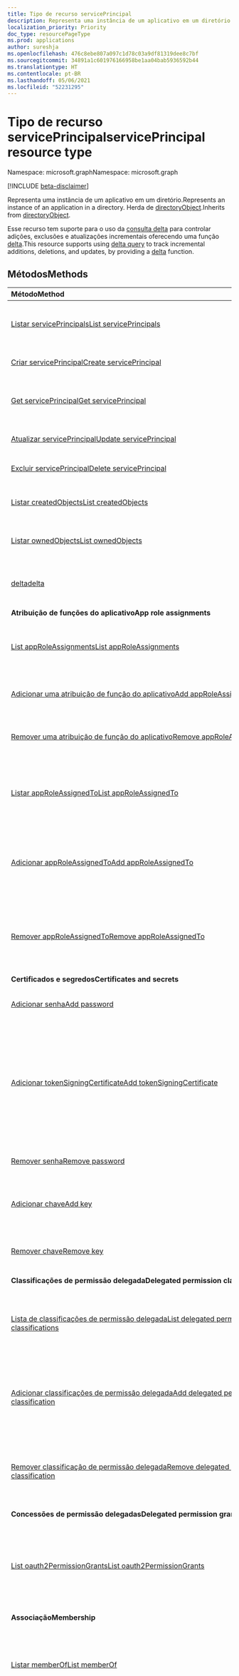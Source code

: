 ```yaml
---
title: Tipo de recurso servicePrincipal
description: Representa uma instância de um aplicativo em um diretório. Herda do directoryObject.
localization_priority: Priority
doc_type: resourcePageType
ms.prod: applications
author: sureshja
ms.openlocfilehash: 476c8ebe807a097c1d78c03a9df81319dee8c7bf
ms.sourcegitcommit: 34891a1c601976166958be1aa04bab5936592b44
ms.translationtype: HT
ms.contentlocale: pt-BR
ms.lasthandoff: 05/06/2021
ms.locfileid: "52231295"
---
```

# <a name="serviceprincipal-resource-type"></a><span data-ttu-id="9459f-104">Tipo de recurso servicePrincipal</span><span class="sxs-lookup"><span data-stu-id="9459f-104">servicePrincipal resource type</span></span>

<span data-ttu-id="9459f-105">Namespace: microsoft.graph</span><span class="sxs-lookup"><span data-stu-id="9459f-105">Namespace: microsoft.graph</span></span>

[!INCLUDE [beta-disclaimer](../../includes/beta-disclaimer.md)]

<span data-ttu-id="9459f-106">Representa uma instância de um aplicativo em um diretório.</span><span class="sxs-lookup"><span data-stu-id="9459f-106">Represents an instance of an application in a directory.</span></span> <span data-ttu-id="9459f-107">Herda de [directoryObject](directoryobject.md).</span><span class="sxs-lookup"><span data-stu-id="9459f-107">Inherits from [directoryObject](directoryobject.md).</span></span>

<span data-ttu-id="9459f-108">Esse recurso tem suporte para o uso da [consulta delta](/graph/delta-query-overview) para controlar adições, exclusões e atualizações incrementais oferecendo uma função [delta](../api/serviceprincipal-delta.md).</span><span class="sxs-lookup"><span data-stu-id="9459f-108">This resource supports using [delta query](/graph/delta-query-overview) to track incremental additions, deletions, and updates, by providing a [delta](../api/serviceprincipal-delta.md) function.</span></span>

## <a name="methods"></a><span data-ttu-id="9459f-109">Métodos</span><span class="sxs-lookup"><span data-stu-id="9459f-109">Methods</span></span>

| <span data-ttu-id="9459f-110">Método</span><span class="sxs-lookup"><span data-stu-id="9459f-110">Method</span></span> | <span data-ttu-id="9459f-111">Tipo de retorno</span><span class="sxs-lookup"><span data-stu-id="9459f-111">Return Type</span></span> | <span data-ttu-id="9459f-112">Descrição</span><span class="sxs-lookup"><span data-stu-id="9459f-112">Description</span></span> |
|:---------------|:--------|:----------|
|[<span data-ttu-id="9459f-113">Listar servicePrincipals</span><span class="sxs-lookup"><span data-stu-id="9459f-113">List servicePrincipals</span></span>](../api/serviceprincipal-list.md) | <span data-ttu-id="9459f-114">[servicePrincipal](serviceprincipal.md) collection</span><span class="sxs-lookup"><span data-stu-id="9459f-114">[servicePrincipal](serviceprincipal.md) collection</span></span> | <span data-ttu-id="9459f-115">Recupere uma lista de objetos servicePrincipal.</span><span class="sxs-lookup"><span data-stu-id="9459f-115">Retrieve a list of servicePrincipal objects.</span></span> |
|[<span data-ttu-id="9459f-116">Criar servicePrincipal</span><span class="sxs-lookup"><span data-stu-id="9459f-116">Create servicePrincipal</span></span>](../api/serviceprincipal-post-serviceprincipals.md)| [<span data-ttu-id="9459f-117">servicePrincipal</span><span class="sxs-lookup"><span data-stu-id="9459f-117">servicePrincipal</span></span>](serviceprincipal.md) | <span data-ttu-id="9459f-118">Cria um novo objeto servicePrincipal.</span><span class="sxs-lookup"><span data-stu-id="9459f-118">Creates a new servicePrincipal object.</span></span> |
|[<span data-ttu-id="9459f-119">Get servicePrincipal</span><span class="sxs-lookup"><span data-stu-id="9459f-119">Get servicePrincipal</span></span>](../api/serviceprincipal-get.md) | [<span data-ttu-id="9459f-120">servicePrincipal</span><span class="sxs-lookup"><span data-stu-id="9459f-120">servicePrincipal</span></span>](serviceprincipal.md) |<span data-ttu-id="9459f-121">Leia as propriedades e as relações do objeto servicePrincipal.</span><span class="sxs-lookup"><span data-stu-id="9459f-121">Read properties and relationships of servicePrincipal object.</span></span>|
|[<span data-ttu-id="9459f-122">Atualizar servicePrincipal</span><span class="sxs-lookup"><span data-stu-id="9459f-122">Update servicePrincipal</span></span>](../api/serviceprincipal-update.md) | [<span data-ttu-id="9459f-123">servicePrincipal</span><span class="sxs-lookup"><span data-stu-id="9459f-123">servicePrincipal</span></span>](serviceprincipal.md)  |<span data-ttu-id="9459f-124">Atualize o objeto servicePrincipal.</span><span class="sxs-lookup"><span data-stu-id="9459f-124">Update servicePrincipal object.</span></span> |
|[<span data-ttu-id="9459f-125">Excluir servicePrincipal</span><span class="sxs-lookup"><span data-stu-id="9459f-125">Delete servicePrincipal</span></span>](../api/serviceprincipal-delete.md) | <span data-ttu-id="9459f-126">Nenhum(a)</span><span class="sxs-lookup"><span data-stu-id="9459f-126">None</span></span> |<span data-ttu-id="9459f-127">Exclua o objeto servicePrincipal.</span><span class="sxs-lookup"><span data-stu-id="9459f-127">Delete servicePrincipal object.</span></span>|
|[<span data-ttu-id="9459f-128">Listar createdObjects</span><span class="sxs-lookup"><span data-stu-id="9459f-128">List createdObjects</span></span>](../api/serviceprincipal-list-createdobjects.md) |<span data-ttu-id="9459f-129">[directoryObject](directoryobject.md) collection</span><span class="sxs-lookup"><span data-stu-id="9459f-129">[directoryObject](directoryobject.md) collection</span></span>| <span data-ttu-id="9459f-130">Obtenha uma coleção de objeto createdObject.</span><span class="sxs-lookup"><span data-stu-id="9459f-130">Get a createdObject object collection.</span></span>|
|[<span data-ttu-id="9459f-131">Listar ownedObjects</span><span class="sxs-lookup"><span data-stu-id="9459f-131">List ownedObjects</span></span>](../api/serviceprincipal-list-ownedobjects.md) |<span data-ttu-id="9459f-132">Coleção [directoryObject](directoryobject.md)</span><span class="sxs-lookup"><span data-stu-id="9459f-132">[directoryObject](directoryobject.md) collection</span></span>| <span data-ttu-id="9459f-133">Obtenha uma coleção de objeto ownedObject.</span><span class="sxs-lookup"><span data-stu-id="9459f-133">Get an ownedObject object collection.</span></span>|
|[<span data-ttu-id="9459f-134">delta</span><span class="sxs-lookup"><span data-stu-id="9459f-134">delta</span></span>](../api/serviceprincipal-delta.md)|<span data-ttu-id="9459f-135">servicePrincipal collection</span><span class="sxs-lookup"><span data-stu-id="9459f-135">servicePrincipal collection</span></span>| <span data-ttu-id="9459f-136">Obtenha alterações incrementais para entidades de serviço.</span><span class="sxs-lookup"><span data-stu-id="9459f-136">Get incremental changes for service principals.</span></span> |
|<span data-ttu-id="9459f-137">**Atribuição de funções do aplicativo**</span><span class="sxs-lookup"><span data-stu-id="9459f-137">**App role assignments**</span></span>| | |
|[<span data-ttu-id="9459f-138">List appRoleAssignments</span><span class="sxs-lookup"><span data-stu-id="9459f-138">List appRoleAssignments</span></span>](../api/serviceprincipal-list-approleassignments.md) |<span data-ttu-id="9459f-139">[appRoleAssignment](approleassignment.md) collection</span><span class="sxs-lookup"><span data-stu-id="9459f-139">[appRoleAssignment](approleassignment.md) collection</span></span>| <span data-ttu-id="9459f-140">Obtenha as funções de aplicativo às quais esta entidade de serviço foi atribuída.</span><span class="sxs-lookup"><span data-stu-id="9459f-140">Get the app roles which this service principal has been assigned.</span></span>|
|[<span data-ttu-id="9459f-141">Adicionar uma atribuição de função do aplicativo</span><span class="sxs-lookup"><span data-stu-id="9459f-141">Add appRoleAssignment</span></span>](../api/serviceprincipal-post-approleassignments.md) |[<span data-ttu-id="9459f-142">appRoleAssignment</span><span class="sxs-lookup"><span data-stu-id="9459f-142">appRoleAssignment</span></span>](approleassignment.md)| <span data-ttu-id="9459f-143">Atribuir uma função de aplicativo a essa entidade de serviço.</span><span class="sxs-lookup"><span data-stu-id="9459f-143">Assign an app role to this service principal.</span></span>|
|[<span data-ttu-id="9459f-144">Remover uma atribuição de função do aplicativo</span><span class="sxs-lookup"><span data-stu-id="9459f-144">Remove appRoleAssignment</span></span>](../api/serviceprincipal-delete-approleassignments.md) | <span data-ttu-id="9459f-145">Nenhum(a)</span><span class="sxs-lookup"><span data-stu-id="9459f-145">None</span></span> | <span data-ttu-id="9459f-146">Remover uma atribuição de função de aplicativo dessa entidade de serviço.</span><span class="sxs-lookup"><span data-stu-id="9459f-146">Remove an app role assignment from this service principal.</span></span>|
|[<span data-ttu-id="9459f-147">Listar appRoleAssignedTo</span><span class="sxs-lookup"><span data-stu-id="9459f-147">List appRoleAssignedTo</span></span>](../api/serviceprincipal-list-approleassignedto.md) |<span data-ttu-id="9459f-148">coleção [appRoleAssignment](approleassignment.md)</span><span class="sxs-lookup"><span data-stu-id="9459f-148">[appRoleAssignment](approleassignment.md) collection</span></span>| <span data-ttu-id="9459f-149">Obtenha os usuários, grupos e funções de aplicativo atribuídos a essa entidade de serviço.</span><span class="sxs-lookup"><span data-stu-id="9459f-149">Get the users, groups, and service principals assigned app roles for this service principal.</span></span>|
|[<span data-ttu-id="9459f-150">Adicionar appRoleAssignedTo</span><span class="sxs-lookup"><span data-stu-id="9459f-150">Add appRoleAssignedTo</span></span>](../api/serviceprincipal-post-approleassignedto.md) |[<span data-ttu-id="9459f-151">appRoleAssignment</span><span class="sxs-lookup"><span data-stu-id="9459f-151">appRoleAssignment</span></span>](approleassignment.md)| <span data-ttu-id="9459f-152">Atribuir uma função de aplicativo dessa entidade de serviço a um usuário, grupo ou entidade de serviço.</span><span class="sxs-lookup"><span data-stu-id="9459f-152">Assign an app role for this service principal to a user, group, or service principal.</span></span>|
|[<span data-ttu-id="9459f-153">Remover appRoleAssignedTo</span><span class="sxs-lookup"><span data-stu-id="9459f-153">Remove appRoleAssignedTo</span></span>](../api/serviceprincipal-delete-approleassignedto.md) | <span data-ttu-id="9459f-154">Nenhum(a)</span><span class="sxs-lookup"><span data-stu-id="9459f-154">None</span></span> | <span data-ttu-id="9459f-155">Remova uma atribuição de função de aplicativo dessa entidade de serviço de um usuário, grupo ou entidade de serviço.</span><span class="sxs-lookup"><span data-stu-id="9459f-155">Remove an app role assignment for this service principal from a user, group, or service principal.</span></span>|
|<span data-ttu-id="9459f-156">**Certificados e segredos**</span><span class="sxs-lookup"><span data-stu-id="9459f-156">**Certificates and secrets**</span></span>| | |
|[<span data-ttu-id="9459f-157">Adicionar senha</span><span class="sxs-lookup"><span data-stu-id="9459f-157">Add password</span></span>](../api/serviceprincipal-addpassword.md)|[<span data-ttu-id="9459f-158">passwordCredential</span><span class="sxs-lookup"><span data-stu-id="9459f-158">passwordCredential</span></span>](passwordcredential.md)|<span data-ttu-id="9459f-159">Adicione uma senha forte a uma servicePrincipal.</span><span class="sxs-lookup"><span data-stu-id="9459f-159">Add a strong password to a servicePrincipal.</span></span>|
|[<span data-ttu-id="9459f-160">Adicionar tokenSigningCertificate</span><span class="sxs-lookup"><span data-stu-id="9459f-160">Add tokenSigningCertificate</span></span>](../api/serviceprincipal-addtokensigningcertificate.md)|[<span data-ttu-id="9459f-161">selfSignedCertificate</span><span class="sxs-lookup"><span data-stu-id="9459f-161">selfSignedCertificate</span></span>](../resources/selfsignedcertificate.md)| <span data-ttu-id="9459f-162">Adicione um certificado autoassinado ao principal de serviço.</span><span class="sxs-lookup"><span data-stu-id="9459f-162">Add a self signed certificate to the service principal.</span></span> <span data-ttu-id="9459f-163">Usado principalmente para configurar aplicativos SSO baseados em SAML na [galeria do Azure Active Directory](https://docs.microsoft.com/azure/active-directory/saas-apps/tutorial-list).</span><span class="sxs-lookup"><span data-stu-id="9459f-163">Mostly use for configuring SAML based SSO applications from the [Azure AD gallery](https://docs.microsoft.com/azure/active-directory/saas-apps/tutorial-list).</span></span>
|[<span data-ttu-id="9459f-164">Remover senha</span><span class="sxs-lookup"><span data-stu-id="9459f-164">Remove password</span></span>](../api/serviceprincipal-removepassword.md)|[<span data-ttu-id="9459f-165">passwordCredential</span><span class="sxs-lookup"><span data-stu-id="9459f-165">passwordCredential</span></span>](passwordcredential.md)|<span data-ttu-id="9459f-166">Remova uma senha de uma servicePrincipal.</span><span class="sxs-lookup"><span data-stu-id="9459f-166">Remove a password from a servicePrincipal.</span></span>|
|[<span data-ttu-id="9459f-167">Adicionar chave</span><span class="sxs-lookup"><span data-stu-id="9459f-167">Add key</span></span>](../api/serviceprincipal-addkey.md)|[<span data-ttu-id="9459f-168">keyCredential</span><span class="sxs-lookup"><span data-stu-id="9459f-168">keyCredential</span></span>](keycredential.md)|<span data-ttu-id="9459f-169">Adicione uma credencial de chave a uma servicePrincipal.</span><span class="sxs-lookup"><span data-stu-id="9459f-169">Add a key credential to a servicePrincipal.</span></span>|
|[<span data-ttu-id="9459f-170">Remover chave</span><span class="sxs-lookup"><span data-stu-id="9459f-170">Remove key</span></span>](../api/serviceprincipal-removekey.md)|<span data-ttu-id="9459f-171">Nenhum(a)</span><span class="sxs-lookup"><span data-stu-id="9459f-171">None</span></span>|<span data-ttu-id="9459f-172">Remova uma credencial de chave de uma servicePrincipal.</span><span class="sxs-lookup"><span data-stu-id="9459f-172">Remove a key credential from a servicePrincipal.</span></span>|
|<span data-ttu-id="9459f-173">**Classificações de permissão delegada**</span><span class="sxs-lookup"><span data-stu-id="9459f-173">**Delegated permission classifications**</span></span>| | |
|[<span data-ttu-id="9459f-174">Lista de classificações de permissão delegada</span><span class="sxs-lookup"><span data-stu-id="9459f-174">List delegated permission classifications</span></span>](../api/serviceprincipal-list-delegatedpermissionclassifications.md) |<span data-ttu-id="9459f-175">Coleção [delegatedPermissionClassification](delegatedpermissionclassification.md)</span><span class="sxs-lookup"><span data-stu-id="9459f-175">[delegatedPermissionClassification](delegatedpermissionclassification.md) collection</span></span>| <span data-ttu-id="9459f-176">Obtenha as classificações de permissão para permissões delegadas expostas por essa entidade de serviço.</span><span class="sxs-lookup"><span data-stu-id="9459f-176">Get the permission classifications for delegated permissions exposed by this service principal.</span></span>|
|[<span data-ttu-id="9459f-177">Adicionar classificações de permissão delegada</span><span class="sxs-lookup"><span data-stu-id="9459f-177">Add delegated permission classification</span></span>](../api/serviceprincipal-post-delegatedpermissionclassifications.md) |[<span data-ttu-id="9459f-178">delegatedPermissionClassification</span><span class="sxs-lookup"><span data-stu-id="9459f-178">delegatedPermissionClassification</span></span>](delegatedpermissionclassification.md) | <span data-ttu-id="9459f-179">Adicione uma classificação de permissão para uma permissão delegada exposta por essa entidade de serviço.</span><span class="sxs-lookup"><span data-stu-id="9459f-179">Add a permission classification for a delegated permission exposed by this service principal.</span></span> |
|[<span data-ttu-id="9459f-180">Remover classificação de permissão delegada</span><span class="sxs-lookup"><span data-stu-id="9459f-180">Remove delegated permission classification</span></span>](../api/serviceprincipal-delete-delegatedpermissionclassifications.md) | <span data-ttu-id="9459f-181">Nenhum</span><span class="sxs-lookup"><span data-stu-id="9459f-181">None</span></span> | <span data-ttu-id="9459f-182">Remova uma classificação de permissão para uma permissão delegada exposta por essa entidade de serviço.</span><span class="sxs-lookup"><span data-stu-id="9459f-182">Remove a permission classification for a delegated permission exposed by this service principal.</span></span>|
|<span data-ttu-id="9459f-183">**Concessões de permissão delegadas**</span><span class="sxs-lookup"><span data-stu-id="9459f-183">**Delegated permission grants**</span></span>| | |
|[<span data-ttu-id="9459f-184">List oauth2PermissionGrants</span><span class="sxs-lookup"><span data-stu-id="9459f-184">List oauth2PermissionGrants</span></span>](../api/serviceprincipal-list-oauth2permissiongrants.md) |<span data-ttu-id="9459f-185">[oAuth2PermissionGrant](oauth2permissiongrant.md) collection</span><span class="sxs-lookup"><span data-stu-id="9459f-185">[oAuth2PermissionGrant](oauth2permissiongrant.md) collection</span></span>| <span data-ttu-id="9459f-186">Obtenha as concessões de permissão delegadas que autorizam essa entidade de serviço a acessar uma API em nome de um usuário conectado.</span><span class="sxs-lookup"><span data-stu-id="9459f-186">Get the delegated permission grants authorizing this service principal to access an API on behalf of a signed-in user.</span></span>|
|<span data-ttu-id="9459f-187">**Associação**</span><span class="sxs-lookup"><span data-stu-id="9459f-187">**Membership**</span></span>| | |
|[<span data-ttu-id="9459f-188">Listar memberOf</span><span class="sxs-lookup"><span data-stu-id="9459f-188">List memberOf</span></span>](../api/serviceprincipal-list-memberof.md) |<span data-ttu-id="9459f-189">[directoryObject](directoryobject.md) collection</span><span class="sxs-lookup"><span data-stu-id="9459f-189">[directoryObject](directoryobject.md) collection</span></span>| <span data-ttu-id="9459f-190">Obtenha grupos dos quais essa entidade de serviço é membro direto da propriedade de navegação memberOf.</span><span class="sxs-lookup"><span data-stu-id="9459f-190">Get the groups that this service principal is a direct member of from the memberOf navigation property.</span></span>|
|[<span data-ttu-id="9459f-191">List transitive memberOf</span><span class="sxs-lookup"><span data-stu-id="9459f-191">List transitive memberOf</span></span>](../api/serviceprincipal-list-transitivememberof.md) |<span data-ttu-id="9459f-192">[directoryObject](directoryobject.md) collection</span><span class="sxs-lookup"><span data-stu-id="9459f-192">[directoryObject](directoryobject.md) collection</span></span>| <span data-ttu-id="9459f-193">Liste os grupos dos quais essa entidade de serviço é membro.</span><span class="sxs-lookup"><span data-stu-id="9459f-193">List the groups that this service principal is a member of.</span></span> <span data-ttu-id="9459f-194">Essa operação é transitiva e inclui os grupos dos quais essa entidade de serviço é um membro aninhado.</span><span class="sxs-lookup"><span data-stu-id="9459f-194">This operation is transitive and includes the groups that this service principal is a nested member of.</span></span> |
|[<span data-ttu-id="9459f-195">checkMemberGroups</span><span class="sxs-lookup"><span data-stu-id="9459f-195">checkMemberGroups</span></span>](../api/serviceprincipal-checkmembergroups.md)|<span data-ttu-id="9459f-196">Coleção de cadeias de caracteres</span><span class="sxs-lookup"><span data-stu-id="9459f-196">String collection</span></span>|<span data-ttu-id="9459f-197">Verifique se há associação em uma lista de grupos específica.</span><span class="sxs-lookup"><span data-stu-id="9459f-197">Check for membership in a specified list of groups.</span></span>|
|[<span data-ttu-id="9459f-198">checkMemberObjects</span><span class="sxs-lookup"><span data-stu-id="9459f-198">checkMemberObjects</span></span>](../api/serviceprincipal-checkmemberobjects.md)|<span data-ttu-id="9459f-199">Coleção de cadeias de caracteres</span><span class="sxs-lookup"><span data-stu-id="9459f-199">String collection</span></span>|<span data-ttu-id="9459f-200">Verificar se há afiliação em uma lista de grupo específica, funções de diretório ou objetos de unidade administrativa.</span><span class="sxs-lookup"><span data-stu-id="9459f-200">Check for membership in a specified list of groups, directory roles, or administrative unit objects.</span></span>|
|[<span data-ttu-id="9459f-201">getMemberGroups</span><span class="sxs-lookup"><span data-stu-id="9459f-201">getMemberGroups</span></span>](../api/serviceprincipal-getmembergroups.md)|<span data-ttu-id="9459f-202">Coleção de cadeias de caracteres</span><span class="sxs-lookup"><span data-stu-id="9459f-202">String collection</span></span>|<span data-ttu-id="9459f-203">Obtenha a lista de grupos dos quais essa entidade de serviço é membro.</span><span class="sxs-lookup"><span data-stu-id="9459f-203">Get the list of groups that this service principal is a member of.</span></span>|
|[<span data-ttu-id="9459f-204">getMemberObjects</span><span class="sxs-lookup"><span data-stu-id="9459f-204">getMemberObjects</span></span>](../api/serviceprincipal-getmemberobjects.md)|<span data-ttu-id="9459f-205">Coleção de cadeias de caracteres</span><span class="sxs-lookup"><span data-stu-id="9459f-205">String collection</span></span>|<span data-ttu-id="9459f-206">Obtenha a lista de grupos e funções de diretório dos quais essa entidade de serviço é membro.</span><span class="sxs-lookup"><span data-stu-id="9459f-206">Get the list of groups and directory roles that this service principal is a member of.</span></span>|
|<span data-ttu-id="9459f-207">**Owners**</span><span class="sxs-lookup"><span data-stu-id="9459f-207">**Owners**</span></span>| | |
|[<span data-ttu-id="9459f-208">Listar proprietários</span><span class="sxs-lookup"><span data-stu-id="9459f-208">List owners</span></span>](../api/serviceprincipal-list-owners.md) |<span data-ttu-id="9459f-209">Coleção [directoryObject](directoryobject.md)</span><span class="sxs-lookup"><span data-stu-id="9459f-209">[directoryObject](directoryobject.md) collection</span></span>| <span data-ttu-id="9459f-210">Obtenha uma coleção de objetos owner.</span><span class="sxs-lookup"><span data-stu-id="9459f-210">Get an owner object collection.</span></span>|
|[<span data-ttu-id="9459f-211">Adicionar proprietário</span><span class="sxs-lookup"><span data-stu-id="9459f-211">Add owner</span></span>](../api/serviceprincipal-post-owners.md) |[<span data-ttu-id="9459f-212">directoryObject</span><span class="sxs-lookup"><span data-stu-id="9459f-212">directoryObject</span></span>](directoryobject.md)| <span data-ttu-id="9459f-213">Crie um novo proprietário postando na coleção owners.</span><span class="sxs-lookup"><span data-stu-id="9459f-213">Create a new owner by posting to the owners collection.</span></span>|
|[<span data-ttu-id="9459f-214">Remover proprietário</span><span class="sxs-lookup"><span data-stu-id="9459f-214">Remove owner</span></span>](../api/serviceprincipal-delete-owners.md) |<span data-ttu-id="9459f-215">Nenhum(a)</span><span class="sxs-lookup"><span data-stu-id="9459f-215">None</span></span>| <span data-ttu-id="9459f-216">Remova um proprietário de uma servicePrincipal.</span><span class="sxs-lookup"><span data-stu-id="9459f-216">Remove an owner from a serviceprincipal.</span></span>|
|<span data-ttu-id="9459f-217">**Políticas**</span><span class="sxs-lookup"><span data-stu-id="9459f-217">**Policies**</span></span>| | |
|[<span data-ttu-id="9459f-218">Atribuir claimsMappingPolicy</span><span class="sxs-lookup"><span data-stu-id="9459f-218">Assign claimsMappingPolicy</span></span>](../api/serviceprincipal-post-claimsmappingpolicies.md)| <span data-ttu-id="9459f-219">Conjunto [claimsMappingPolicy](claimsmappingpolicy.md)</span><span class="sxs-lookup"><span data-stu-id="9459f-219">[claimsMappingPolicy](claimsmappingpolicy.md) collection</span></span>| <span data-ttu-id="9459f-220">Atribua um claimsMappingPolicy a este objeto.</span><span class="sxs-lookup"><span data-stu-id="9459f-220">Assign a claimsMappingPolicy to this object.</span></span>|
|[<span data-ttu-id="9459f-221">Listar claimsMappingPolicies</span><span class="sxs-lookup"><span data-stu-id="9459f-221">List claimsMappingPolicies</span></span>](../api/serviceprincipal-list-claimsmappingpolicies.md)| <span data-ttu-id="9459f-222">Conjunto [claimsMappingPolicy](claimsmappingpolicy.md)</span><span class="sxs-lookup"><span data-stu-id="9459f-222">[claimsMappingPolicy](claimsmappingpolicy.md) collection</span></span>| <span data-ttu-id="9459f-223">Obter todos os claimsMappingPolicies atribuídos a este objeto.</span><span class="sxs-lookup"><span data-stu-id="9459f-223">Get all claimsMappingPolicies assigned to this object.</span></span>|
|[<span data-ttu-id="9459f-224">Remover claimsMappingPolicy</span><span class="sxs-lookup"><span data-stu-id="9459f-224">Remove claimsMappingPolicy</span></span>](../api/serviceprincipal-delete-claimsmappingpolicies.md)| <span data-ttu-id="9459f-225">Conjunto [claimsMappingPolicy](claimsmappingpolicy.md)</span><span class="sxs-lookup"><span data-stu-id="9459f-225">[claimsMappingPolicy](claimsmappingpolicy.md) collection</span></span>| <span data-ttu-id="9459f-226">Remova uma claimsMappingPolicy deste objeto.</span><span class="sxs-lookup"><span data-stu-id="9459f-226">Remove a claimsMappingPolicy from this object.</span></span>|
|[<span data-ttu-id="9459f-227">Atribuir homeRealmDiscoveryPolicy</span><span class="sxs-lookup"><span data-stu-id="9459f-227">Assign homeRealmDiscoveryPolicy</span></span>](../api/serviceprincipal-post-homerealmdiscoverypolicies.md)| <span data-ttu-id="9459f-228">Conjunto [homeRealmDiscoveryPolicy](homerealmdiscoverypolicy.md)</span><span class="sxs-lookup"><span data-stu-id="9459f-228">[homeRealmDiscoveryPolicy](homerealmdiscoverypolicy.md) collection</span></span>| <span data-ttu-id="9459f-229">Atribuir um homeRealmDiscoveryPolicy a este objeto.</span><span class="sxs-lookup"><span data-stu-id="9459f-229">Assign a homeRealmDiscoveryPolicy to this object.</span></span>|
|[<span data-ttu-id="9459f-230">Listar homeRealmDiscoveryPolicies</span><span class="sxs-lookup"><span data-stu-id="9459f-230">List homeRealmDiscoveryPolicies</span></span>](../api/serviceprincipal-list-homerealmdiscoverypolicies.md)| <span data-ttu-id="9459f-231">Conjunto [homeRealmDiscoveryPolicy](homerealmdiscoverypolicy.md)</span><span class="sxs-lookup"><span data-stu-id="9459f-231">[homeRealmDiscoveryPolicy](homerealmdiscoverypolicy.md) collection</span></span>| <span data-ttu-id="9459f-232">Obter todos os homeRealmDiscoveryPolicies atribuídos a este objeto.</span><span class="sxs-lookup"><span data-stu-id="9459f-232">Get all homeRealmDiscoveryPolicies assigned to this object.</span></span>|
|[<span data-ttu-id="9459f-233">Remover homeRealmDiscoveryPolicy</span><span class="sxs-lookup"><span data-stu-id="9459f-233">Remove homeRealmDiscoveryPolicy</span></span>](../api/serviceprincipal-delete-homerealmdiscoverypolicies.md)| <span data-ttu-id="9459f-234">Conjunto [homeRealmDiscoveryPolicy](homerealmdiscoverypolicy.md)</span><span class="sxs-lookup"><span data-stu-id="9459f-234">[homeRealmDiscoveryPolicy](homerealmdiscoverypolicy.md) collection</span></span>| <span data-ttu-id="9459f-235">Remover um homeRealmDiscoveryPolicy deste objeto.</span><span class="sxs-lookup"><span data-stu-id="9459f-235">Remove a homeRealmDiscoveryPolicy from this object.</span></span>|
|[<span data-ttu-id="9459f-236">Atribuir tokenIssuancePolicy</span><span class="sxs-lookup"><span data-stu-id="9459f-236">Assign tokenIssuancePolicy</span></span>](../api/application-post-tokenissuancepolicies.md)| <span data-ttu-id="9459f-237">coleção [tokenIssuancePolicy](tokenissuancepolicy.md)</span><span class="sxs-lookup"><span data-stu-id="9459f-237">[tokenIssuancePolicy](tokenissuancepolicy.md) collection</span></span>| <span data-ttu-id="9459f-238">Atribuir um tokenIssuancePolicy a este objeto.</span><span class="sxs-lookup"><span data-stu-id="9459f-238">Assign a tokenIssuancePolicy to this object.</span></span>|
|[<span data-ttu-id="9459f-239">Listar TokenIssuancePolicies</span><span class="sxs-lookup"><span data-stu-id="9459f-239">List tokenIssuancePolicies</span></span>](../api/application-list-tokenissuancepolicies.md)| <span data-ttu-id="9459f-240">coleção [tokenIssuancePolicy](tokenissuancepolicy.md)</span><span class="sxs-lookup"><span data-stu-id="9459f-240">[tokenIssuancePolicy](tokenissuancepolicy.md) collection</span></span>| <span data-ttu-id="9459f-241">Obter todos os tokenIssuancePolicies atribuídos a este objeto.</span><span class="sxs-lookup"><span data-stu-id="9459f-241">Get all tokenIssuancePolicies assigned to this object.</span></span>|
|[<span data-ttu-id="9459f-242">Remover tokenIssuancePolicy</span><span class="sxs-lookup"><span data-stu-id="9459f-242">Remove tokenIssuancePolicy</span></span>](../api/application-delete-tokenissuancepolicies.md)| <span data-ttu-id="9459f-243">coleção [tokenIssuancePolicy](tokenissuancepolicy.md)</span><span class="sxs-lookup"><span data-stu-id="9459f-243">[tokenIssuancePolicy](tokenissuancepolicy.md) collection</span></span>| <span data-ttu-id="9459f-244">Remover um tokenIssuancePolicy deste objeto.</span><span class="sxs-lookup"><span data-stu-id="9459f-244">Remove a tokenIssuancePolicy from this object.</span></span>|
|[<span data-ttu-id="9459f-245">Atribiur tokenLifetimePolicy</span><span class="sxs-lookup"><span data-stu-id="9459f-245">Assign tokenLifetimePolicy</span></span>](../api/application-post-tokenlifetimepolicies.md)| <span data-ttu-id="9459f-246">Conjunto [tokenLifetimePolicy](tokenlifetimepolicy.md)</span><span class="sxs-lookup"><span data-stu-id="9459f-246">[tokenLifetimePolicy](tokenlifetimepolicy.md) collection</span></span>| <span data-ttu-id="9459f-247">Atribuir um tokenLifetimePolicy a este objeto.</span><span class="sxs-lookup"><span data-stu-id="9459f-247">Assign a tokenLifetimePolicy to this object.</span></span>|
|[<span data-ttu-id="9459f-248">Listar tokenLifetimePolicies</span><span class="sxs-lookup"><span data-stu-id="9459f-248">List tokenLifetimePolicies</span></span>](../api/application-list-tokenlifetimepolicies.md)| <span data-ttu-id="9459f-249">Conjunto [tokenLifetimePolicy](tokenlifetimepolicy.md)</span><span class="sxs-lookup"><span data-stu-id="9459f-249">[tokenLifetimePolicy](tokenlifetimepolicy.md) collection</span></span>| <span data-ttu-id="9459f-250">Obter todos os tokenLifetimePolicies atribuídos a este objeto.</span><span class="sxs-lookup"><span data-stu-id="9459f-250">Get all tokenLifetimePolicies assigned to this object.</span></span>|
|[<span data-ttu-id="9459f-251">Remover tokenLifetimePolicy</span><span class="sxs-lookup"><span data-stu-id="9459f-251">Remove tokenLifetimePolicy</span></span>](../api/application-delete-tokenlifetimepolicies.md)| <span data-ttu-id="9459f-252">Conjunto [tokenLifetimePolicy](tokenlifetimepolicy.md)</span><span class="sxs-lookup"><span data-stu-id="9459f-252">[tokenLifetimePolicy](tokenlifetimepolicy.md) collection</span></span>| <span data-ttu-id="9459f-253">Remover um tokenLifetimePolicy deste objeto.</span><span class="sxs-lookup"><span data-stu-id="9459f-253">Remove a tokenLifetimePolicy from this object.</span></span>|
|<span data-ttu-id="9459f-254">**Acesso único**</span><span class="sxs-lookup"><span data-stu-id="9459f-254">**Single sign on**</span></span>| | |
|[<span data-ttu-id="9459f-255">createPasswordSingleSignOnCredentials</span><span class="sxs-lookup"><span data-stu-id="9459f-255">createPasswordSingleSignOnCredentials</span></span>](../api/serviceprincipal-createpasswordsinglesignoncredentials.md)|[<span data-ttu-id="9459f-256">passwordSingleSignOnCredentialSet</span><span class="sxs-lookup"><span data-stu-id="9459f-256">passwordSingleSignOnCredentialSet</span></span>](passwordsinglesignoncredentialset.md)|<span data-ttu-id="9459f-257">Crie uma credencial definida para o usuário ou grupo especificado no corpo.</span><span class="sxs-lookup"><span data-stu-id="9459f-257">Create a credential set for the user or group specified in the body.</span></span>|
|[<span data-ttu-id="9459f-258">getPasswordSingleSignOnCredentials</span><span class="sxs-lookup"><span data-stu-id="9459f-258">getPasswordSingleSignOnCredentials</span></span>](../api/serviceprincipal-getpasswordsinglesignoncredentials.md)|[<span data-ttu-id="9459f-259">passwordSingleSignOnCredentialSet</span><span class="sxs-lookup"><span data-stu-id="9459f-259">passwordSingleSignOnCredentialSet</span></span>](passwordsinglesignoncredentialset.md)|<span data-ttu-id="9459f-260">Obtenha um conjunto de credenciais para o usuário ou grupo especificado no corpo.</span><span class="sxs-lookup"><span data-stu-id="9459f-260">Get a credential set for the user or group specified in the body.</span></span>|
|[<span data-ttu-id="9459f-261">updatePasswordSingleSignOnCredentials</span><span class="sxs-lookup"><span data-stu-id="9459f-261">updatePasswordSingleSignOnCredentials</span></span>](../api/serviceprincipal-updatepasswordsinglesignoncredentials.md)|<span data-ttu-id="9459f-262">Nenhum</span><span class="sxs-lookup"><span data-stu-id="9459f-262">None</span></span>|<span data-ttu-id="9459f-263">Atualize um conjunto de credenciais para o usuário ou grupo especificado no corpo.</span><span class="sxs-lookup"><span data-stu-id="9459f-263">Update a credential set for the user or group specified in the body.</span></span>|
|[<span data-ttu-id="9459f-264">deletePasswordSingleSignOnCredentials</span><span class="sxs-lookup"><span data-stu-id="9459f-264">deletePasswordSingleSignOnCredentials</span></span>](../api/serviceprincipal-deletepasswordsinglesignoncredentials.md)|<span data-ttu-id="9459f-265">Nenhum</span><span class="sxs-lookup"><span data-stu-id="9459f-265">None</span></span>|<span data-ttu-id="9459f-266">Exclua uma credencial definida para o usuário ou grupo especificado no corpo.</span><span class="sxs-lookup"><span data-stu-id="9459f-266">Delete a credential set for the user or group specified in the body.</span></span>|

## <a name="properties"></a><span data-ttu-id="9459f-267">Propriedades</span><span class="sxs-lookup"><span data-stu-id="9459f-267">Properties</span></span>

| <span data-ttu-id="9459f-268">Propriedade</span><span class="sxs-lookup"><span data-stu-id="9459f-268">Property</span></span>     | <span data-ttu-id="9459f-269">Tipo</span><span class="sxs-lookup"><span data-stu-id="9459f-269">Type</span></span> |<span data-ttu-id="9459f-270">Descrição</span><span class="sxs-lookup"><span data-stu-id="9459f-270">Description</span></span>|
|:---------------|:--------|:----------|
|<span data-ttu-id="9459f-271">accountEnabled</span><span class="sxs-lookup"><span data-stu-id="9459f-271">accountEnabled</span></span>|<span data-ttu-id="9459f-272">Boolean</span><span class="sxs-lookup"><span data-stu-id="9459f-272">Boolean</span></span>| <span data-ttu-id="9459f-273">**True** se a entidade de serviço estiver habilitada; caso contrário, **false**.</span><span class="sxs-lookup"><span data-stu-id="9459f-273">**true** if the service principal account is enabled; otherwise, **false**.</span></span>|
| <span data-ttu-id="9459f-274">addIns</span><span class="sxs-lookup"><span data-stu-id="9459f-274">addIns</span></span> | <span data-ttu-id="9459f-275">Coleção [addIn](addin.md)</span><span class="sxs-lookup"><span data-stu-id="9459f-275">[addIn](addin.md) collection</span></span> | <span data-ttu-id="9459f-276">Define o comportamento personalizado que um serviço de consumo pode usar para chamar um aplicativo em contextos específicos.</span><span class="sxs-lookup"><span data-stu-id="9459f-276">Defines custom behavior that a consuming service can use to call an app in specific contexts.</span></span> <span data-ttu-id="9459f-277">Por exemplo, aplicativos que podem renderizar fluxos de arquivo [podem definir a propriedade addIns](/onedrive/developer/file-handlers/?view=odsp-graph-online) para a funcionalidade "FileHandler".</span><span class="sxs-lookup"><span data-stu-id="9459f-277">For example, applications that can render file streams [may set the addIns property](/onedrive/developer/file-handlers/?view=odsp-graph-online) for its "FileHandler" functionality.</span></span> <span data-ttu-id="9459f-278">Isso permitirá que os serviços como o Microsoft 365 chamem o aplicativo no contexto de um documento no qual o usuário esteja trabalhando.</span><span class="sxs-lookup"><span data-stu-id="9459f-278">This will let services like Microsoft 365 call the application in the context of a document the user is working on.</span></span>|
|<span data-ttu-id="9459f-279">alternativeNames</span><span class="sxs-lookup"><span data-stu-id="9459f-279">alternativeNames</span></span>|<span data-ttu-id="9459f-280">Coleção de cadeias de caracteres</span><span class="sxs-lookup"><span data-stu-id="9459f-280">String collection</span></span>| <span data-ttu-id="9459f-281">Usado para recuperar entidades de serviço por assinatura, identificar grupo de recursos e IDs de recursos completos de [identidades gerenciadas](https://aka.ms/azuremanagedidentity).</span><span class="sxs-lookup"><span data-stu-id="9459f-281">Used to retrieve service principals by subscription, identify resource group and full resource ids for [managed identities](https://aka.ms/azuremanagedidentity).</span></span>|
|<span data-ttu-id="9459f-282">appDescription</span><span class="sxs-lookup"><span data-stu-id="9459f-282">appDescription</span></span>|<span data-ttu-id="9459f-283">String</span><span class="sxs-lookup"><span data-stu-id="9459f-283">String</span></span>|<span data-ttu-id="9459f-284">A descrição exposta pelo aplicativo associado.</span><span class="sxs-lookup"><span data-stu-id="9459f-284">The description exposed by the associated application.</span></span>|
|<span data-ttu-id="9459f-285">appDisplayName</span><span class="sxs-lookup"><span data-stu-id="9459f-285">appDisplayName</span></span>|<span data-ttu-id="9459f-286">String</span><span class="sxs-lookup"><span data-stu-id="9459f-286">String</span></span>|<span data-ttu-id="9459f-287">O nome de exibição exposto pelo aplicativo associado.</span><span class="sxs-lookup"><span data-stu-id="9459f-287">The display name exposed by the associated application.</span></span>|
|<span data-ttu-id="9459f-288">appId</span><span class="sxs-lookup"><span data-stu-id="9459f-288">appId</span></span>|<span data-ttu-id="9459f-289">String</span><span class="sxs-lookup"><span data-stu-id="9459f-289">String</span></span>|<span data-ttu-id="9459f-290">O identificador exclusivo do aplicativo associado (sua propriedade **appId**).</span><span class="sxs-lookup"><span data-stu-id="9459f-290">The unique identifier for the associated application (its **appId** property).</span></span>|
|<span data-ttu-id="9459f-291">applicationTemplateId</span><span class="sxs-lookup"><span data-stu-id="9459f-291">applicationTemplateId</span></span>|<span data-ttu-id="9459f-292">String</span><span class="sxs-lookup"><span data-stu-id="9459f-292">String</span></span>|<span data-ttu-id="9459f-p106">Identificador exclusivo de applicationTemplate a partir do qual a servicePrincipal foi criado. Somente leitura.</span><span class="sxs-lookup"><span data-stu-id="9459f-p106">Unique identifier of the applicationTemplate that the servicePrincipal was created from. Read-only.</span></span>|
|<span data-ttu-id="9459f-295">appOwnerOrganizationId</span><span class="sxs-lookup"><span data-stu-id="9459f-295">appOwnerOrganizationId</span></span>|<span data-ttu-id="9459f-296">Cadeia de caracteres</span><span class="sxs-lookup"><span data-stu-id="9459f-296">String</span></span>|<span data-ttu-id="9459f-297">Contém a ID de locatário onde o aplicativo está registrado.</span><span class="sxs-lookup"><span data-stu-id="9459f-297">Contains the tenant id where the application is registered.</span></span> <span data-ttu-id="9459f-298">Isso é aplicável apenas a entidades de serviço respaldadas por aplicativos.</span><span class="sxs-lookup"><span data-stu-id="9459f-298">This is applicable only to service principals backed by applications.</span></span>|
|<span data-ttu-id="9459f-299">appRoleAssignmentRequired</span><span class="sxs-lookup"><span data-stu-id="9459f-299">appRoleAssignmentRequired</span></span>|<span data-ttu-id="9459f-300">Booliano</span><span class="sxs-lookup"><span data-stu-id="9459f-300">Boolean</span></span>|<span data-ttu-id="9459f-301">Especifica se os usuários ou outras entidade de serviço precisam receber uma atribuição de função de aplicativo para essa entidade de serviço antes que os usuários possam entrar ou os aplicativos possam obter tokens.</span><span class="sxs-lookup"><span data-stu-id="9459f-301">Specifies whether users or other service principals need to be granted an app role assignment for this service principal before users can sign in or apps can get tokens.</span></span> <span data-ttu-id="9459f-302">O valor padrão é **falso**.</span><span class="sxs-lookup"><span data-stu-id="9459f-302">The default value is **false**.</span></span> <span data-ttu-id="9459f-303">Não anulável.</span><span class="sxs-lookup"><span data-stu-id="9459f-303">Not nullable.</span></span> |
|<span data-ttu-id="9459f-304">appRoles</span><span class="sxs-lookup"><span data-stu-id="9459f-304">appRoles</span></span>|<span data-ttu-id="9459f-305">Coleção [appRole](approle.md)</span><span class="sxs-lookup"><span data-stu-id="9459f-305">[appRole](approle.md) collection</span></span>|<span data-ttu-id="9459f-306">As funções expostas pelo aplicativo que essa entidade de serviço representa.</span><span class="sxs-lookup"><span data-stu-id="9459f-306">The roles exposed by the application which this service principal represents.</span></span> <span data-ttu-id="9459f-307">Para obter mais informações, confira definição da propriedade **appRoles** na entidade [aplicativo](application.md).</span><span class="sxs-lookup"><span data-stu-id="9459f-307">For more information see the **appRoles** property definition on the [application](application.md) entity.</span></span> <span data-ttu-id="9459f-308">Não anulável.</span><span class="sxs-lookup"><span data-stu-id="9459f-308">Not nullable.</span></span> |
| <span data-ttu-id="9459f-309">deletedDateTime</span><span class="sxs-lookup"><span data-stu-id="9459f-309">deletedDateTime</span></span> | <span data-ttu-id="9459f-310">DateTimeOffset</span><span class="sxs-lookup"><span data-stu-id="9459f-310">DateTimeOffset</span></span> | <span data-ttu-id="9459f-p110">A data e a hora em que a entidade de serviço foi excluída. Somente leitura.</span><span class="sxs-lookup"><span data-stu-id="9459f-p110">The date and time the service principal was deleted. Read-only.</span></span> |
|<span data-ttu-id="9459f-313">descrição</span><span class="sxs-lookup"><span data-stu-id="9459f-313">description</span></span>| <span data-ttu-id="9459f-314">String</span><span class="sxs-lookup"><span data-stu-id="9459f-314">String</span></span> | <span data-ttu-id="9459f-315">Campo de texto disponível para fornecer uma descrição voltada para o usuário final interno da entidade de serviço.</span><span class="sxs-lookup"><span data-stu-id="9459f-315">Free text field to provide an internal end-user facing description of the service principal.</span></span> <span data-ttu-id="9459f-316">Os portais do usuário final, como [MyApps](/azure/active-directory/user-help/my-apps-portal-end-user-access), exibirão a descrição do aplicativo neste campo.</span><span class="sxs-lookup"><span data-stu-id="9459f-316">End-user portals such [MyApps](/azure/active-directory/user-help/my-apps-portal-end-user-access) will display the application description in this field.</span></span> <span data-ttu-id="9459f-317">O tamanho máximo permitido é de 1.024 caracteres.</span><span class="sxs-lookup"><span data-stu-id="9459f-317">The maximum allowed size is 1024 characters.</span></span>|
|<span data-ttu-id="9459f-318">displayName</span><span class="sxs-lookup"><span data-stu-id="9459f-318">displayName</span></span>|<span data-ttu-id="9459f-319">String</span><span class="sxs-lookup"><span data-stu-id="9459f-319">String</span></span>|<span data-ttu-id="9459f-320">O nome de exibição da entidade de serviço.</span><span class="sxs-lookup"><span data-stu-id="9459f-320">The display name for the service principal.</span></span>|
|<span data-ttu-id="9459f-321">errorUrl</span><span class="sxs-lookup"><span data-stu-id="9459f-321">errorUrl</span></span>|<span data-ttu-id="9459f-322">Cadeia de caracteres</span><span class="sxs-lookup"><span data-stu-id="9459f-322">String</span></span>|<span data-ttu-id="9459f-323">Depreciado.</span><span class="sxs-lookup"><span data-stu-id="9459f-323">Deprecated.</span></span> <span data-ttu-id="9459f-324">Não usar.</span><span class="sxs-lookup"><span data-stu-id="9459f-324">Don't use.</span></span>|
|<span data-ttu-id="9459f-325">homepage</span><span class="sxs-lookup"><span data-stu-id="9459f-325">homepage</span></span>|<span data-ttu-id="9459f-326">String</span><span class="sxs-lookup"><span data-stu-id="9459f-326">String</span></span>|<span data-ttu-id="9459f-327">Página inicial ou página de aterrissagem do aplicativo.</span><span class="sxs-lookup"><span data-stu-id="9459f-327">Home page or landing page of the application.</span></span>|
| <span data-ttu-id="9459f-328">id</span><span class="sxs-lookup"><span data-stu-id="9459f-328">id</span></span> | <span data-ttu-id="9459f-329">String</span><span class="sxs-lookup"><span data-stu-id="9459f-329">String</span></span> | <span data-ttu-id="9459f-330">O identificador exclusivo da entidade de serviço.</span><span class="sxs-lookup"><span data-stu-id="9459f-330">The unique identifier for the service principal.</span></span> <span data-ttu-id="9459f-331">Herdado de [directoryObject](directoryobject.md).</span><span class="sxs-lookup"><span data-stu-id="9459f-331">Inherited from [directoryObject](directoryobject.md).</span></span> <span data-ttu-id="9459f-332">Chave.</span><span class="sxs-lookup"><span data-stu-id="9459f-332">Key.</span></span> <span data-ttu-id="9459f-333">Não anulável.</span><span class="sxs-lookup"><span data-stu-id="9459f-333">Not nullable.</span></span> <span data-ttu-id="9459f-334">Somente leitura.</span><span class="sxs-lookup"><span data-stu-id="9459f-334">Read-only.</span></span> |
| <span data-ttu-id="9459f-335">informações </span><span class="sxs-lookup"><span data-stu-id="9459f-335">info</span></span> | [<span data-ttu-id="9459f-336">informationalUrl</span><span class="sxs-lookup"><span data-stu-id="9459f-336">informationalUrl</span></span>](informationalurl.md) | <span data-ttu-id="9459f-337">Informações básicas de perfil do aplicativo adquirido, como marketing, suporte, termos de serviço e URLs de política de privacidade do aplicativo.</span><span class="sxs-lookup"><span data-stu-id="9459f-337">Basic profile information of the acquired application such as app's marketing, support, terms of service and privacy statement URLs.</span></span> <span data-ttu-id="9459f-338">Os termos de serviço e a política de privacidade são revelados aos usuários por meio da experiência de consentimento do usuário.</span><span class="sxs-lookup"><span data-stu-id="9459f-338">The terms of service and privacy statement are surfaced to users through the user consent experience.</span></span> <span data-ttu-id="9459f-339">Para obter mais informações, confira [Como adicionar termos de serviço e política de privacidade a aplicativos do Azure AD registrados](/azure/active-directory/develop/howto-add-terms-of-service-privacy-statement).</span><span class="sxs-lookup"><span data-stu-id="9459f-339">For more info, see How to: [Add Terms of service and privacy statement for registered Azure AD apps](/azure/active-directory/develop/howto-add-terms-of-service-privacy-statement).</span></span> |
|<span data-ttu-id="9459f-340">keyCredentials</span><span class="sxs-lookup"><span data-stu-id="9459f-340">keyCredentials</span></span>|<span data-ttu-id="9459f-341">[keyCredential](keycredential.md) collection</span><span class="sxs-lookup"><span data-stu-id="9459f-341">[keyCredential](keycredential.md) collection</span></span>|<span data-ttu-id="9459f-p115">A coleta de principais credenciais associadas ao diretor de serviços. Não pode ser anulado.</span><span class="sxs-lookup"><span data-stu-id="9459f-p115">The collection of key credentials associated with the service principal. Not nullable.</span></span>            |
|<span data-ttu-id="9459f-344">loginUrl</span><span class="sxs-lookup"><span data-stu-id="9459f-344">loginUrl</span></span>|<span data-ttu-id="9459f-345">String</span><span class="sxs-lookup"><span data-stu-id="9459f-345">String</span></span>|<span data-ttu-id="9459f-346">Especifica a URL na qual o provedor de serviços redireciona o usuário para a autenticação do Azure AD.</span><span class="sxs-lookup"><span data-stu-id="9459f-346">Specifies the URL where the service provider redirects the user to Azure AD to authenticate.</span></span> <span data-ttu-id="9459f-347">O Azure AD usa a URL para iniciar o aplicativo do Microsoft 365 ou o Azure AD My Apps.</span><span class="sxs-lookup"><span data-stu-id="9459f-347">Azure AD uses the URL to launch the application from Microsoft 365 or the Azure AD My Apps.</span></span> <span data-ttu-id="9459f-348">Quando em branco, o Azure AD executa o logon iniciado pelo IdP de aplicativos configurados com o [logon único baseado em SAML](/azure/active-directory/manage-apps/what-is-single-sign-on#saml-sso).</span><span class="sxs-lookup"><span data-stu-id="9459f-348">When blank, Azure AD performs IdP-initiated sign-on for applications configured with [SAML-based single sign-on](/azure/active-directory/manage-apps/what-is-single-sign-on#saml-sso).</span></span> <span data-ttu-id="9459f-349">O usuário inicia o aplicativo do Microsoft 365, o Azure AD My Apps ou a URL de SSO do Azure AD.</span><span class="sxs-lookup"><span data-stu-id="9459f-349">The user launches the application from Microsoft 365, the Azure AD My Apps, or the Azure AD SSO URL.</span></span>|
|<span data-ttu-id="9459f-350">logoutUrl</span><span class="sxs-lookup"><span data-stu-id="9459f-350">logoutUrl</span></span>|<span data-ttu-id="9459f-351">Cadeia de caracteres</span><span class="sxs-lookup"><span data-stu-id="9459f-351">String</span></span>| <span data-ttu-id="9459f-352">Especifica a URL que será usada pela autorização do serviço da Microsoft para fazer logoff de um usuário usando protocolos de logoff OpenId Connect [front-channel](https://openid.net/specs/openid-connect-frontchannel-1_0.html), [back-channel](https://openid.net/specs/openid-connect-backchannel-1_0.html) ou SAML.</span><span class="sxs-lookup"><span data-stu-id="9459f-352">Specifies the URL that will be used by Microsoft's authorization service to logout an user using OpenId Connect [front-channel](https://openid.net/specs/openid-connect-frontchannel-1_0.html), [back-channel](https://openid.net/specs/openid-connect-backchannel-1_0.html) or SAML logout protocols.</span></span>|
|<span data-ttu-id="9459f-353">notes</span><span class="sxs-lookup"><span data-stu-id="9459f-353">notes</span></span>|<span data-ttu-id="9459f-354">String</span><span class="sxs-lookup"><span data-stu-id="9459f-354">String</span></span>|<span data-ttu-id="9459f-p117">Campo de texto disponível para capturar informações sobre a entidade de serviço, normalmente usado para fins operacionais. O tamanho máximo permitido é de 1.024 caracteres.</span><span class="sxs-lookup"><span data-stu-id="9459f-p117">Free text field to capture information about the service principal, typically used for operational purposes. Maximum allowed size is 1024 characters.</span></span>|
|<span data-ttu-id="9459f-357">NotificationEmailAddresses</span><span class="sxs-lookup"><span data-stu-id="9459f-357">notificationEmailAddresses</span></span>|<span data-ttu-id="9459f-358">Coleção de cadeias de caracteres</span><span class="sxs-lookup"><span data-stu-id="9459f-358">String collection</span></span>|<span data-ttu-id="9459f-359">Especifica a lista de endereços de email para os quais o Azure AD envia uma notificação quando o certificado ativo está próximo da data de validade.</span><span class="sxs-lookup"><span data-stu-id="9459f-359">Specifies the list of email addresses where Azure AD sends a notification when the active certificate is near the expiration date.</span></span> <span data-ttu-id="9459f-360">Isso é apenas para os certificados usados ​​para assinar o token SAML emitido para aplicativos da Galeria do Azure AD.</span><span class="sxs-lookup"><span data-stu-id="9459f-360">This is only for the certificates used to sign the SAML token issued for Azure AD Gallery applications.</span></span>|
|<span data-ttu-id="9459f-361">passwordCredentials</span><span class="sxs-lookup"><span data-stu-id="9459f-361">passwordCredentials</span></span>|<span data-ttu-id="9459f-362">[passwordCredential](passwordcredential.md) collection</span><span class="sxs-lookup"><span data-stu-id="9459f-362">[passwordCredential](passwordcredential.md) collection</span></span>|<span data-ttu-id="9459f-p119">A coleta de credenciais de senha associadas a entidade do serviço. Não anulável.</span><span class="sxs-lookup"><span data-stu-id="9459f-p119">The collection of password credentials associated with the service principal. Not nullable.</span></span> |
|<span data-ttu-id="9459f-365">passwordSingleSignOnSettings</span><span class="sxs-lookup"><span data-stu-id="9459f-365">passwordSingleSignOnSettings</span></span>|[<span data-ttu-id="9459f-366">passwordSingleSignOnSettings</span><span class="sxs-lookup"><span data-stu-id="9459f-366">passwordSingleSignOnSettings</span></span>](passwordsinglesignonsettings.md)|<span data-ttu-id="9459f-367">A coleção para configurações relacionadas a senha de acesso único.</span><span class="sxs-lookup"><span data-stu-id="9459f-367">The collection for settings related to password single sign-on.</span></span> <span data-ttu-id="9459f-368">Utilize `$select=passwordSingleSignOnSettings` para fazer a çeitura da propriedade..</span><span class="sxs-lookup"><span data-stu-id="9459f-368">Use `$select=passwordSingleSignOnSettings` to read the property.</span></span> <span data-ttu-id="9459f-369">Somente leitura para [applicationTemplates](applicationTemplate.md) com exceção para ApplicationTemplates personalizados.</span><span class="sxs-lookup"><span data-stu-id="9459f-369">Read-only for [applicationTemplates](applicationTemplate.md) except for custom applicationTemplates.</span></span> |
|<span data-ttu-id="9459f-370">preferredSingleSignOnMode</span><span class="sxs-lookup"><span data-stu-id="9459f-370">preferredSingleSignOnMode</span></span>|<span data-ttu-id="9459f-371">cadeia de caracteres</span><span class="sxs-lookup"><span data-stu-id="9459f-371">string</span></span>|<span data-ttu-id="9459f-372">Especifica o modo de logon único configurado para este aplicativo.</span><span class="sxs-lookup"><span data-stu-id="9459f-372">Specifies the single sign-on mode configured for this application.</span></span> <span data-ttu-id="9459f-373">O Azure AD usa o modo de logon único preferido para iniciar o aplicativo do Microsoft 365 ou o Azure AD My Apps.</span><span class="sxs-lookup"><span data-stu-id="9459f-373">Azure AD uses the preferred single sign-on mode to launch the application from Microsoft 365 or the Azure AD My Apps.</span></span> <span data-ttu-id="9459f-374">Os valores com suporte são: `password`, `saml`, `notSupported`, e `oidc`.</span><span class="sxs-lookup"><span data-stu-id="9459f-374">The supported values are `password`, `saml`, `notSupported`, and `oidc`.</span></span>|
|<span data-ttu-id="9459f-375">preferredTokenSigningKeyEndDateTime</span><span class="sxs-lookup"><span data-stu-id="9459f-375">preferredTokenSigningKeyEndDateTime</span></span>|<span data-ttu-id="9459f-376">DateTimeOffset</span><span class="sxs-lookup"><span data-stu-id="9459f-376">DateTimeOffset</span></span>|<span data-ttu-id="9459f-377">Especifica a data da expiração do keyCredential usado para a assinatura do token, marcado por **preferredTokenSigningKeyThumbprint**.</span><span class="sxs-lookup"><span data-stu-id="9459f-377">Specifies the expiration date of the keyCredential used for token signing, marked by **preferredTokenSigningKeyThumbprint**.</span></span>|
|<span data-ttu-id="9459f-378">preferredTokenSigningKeyThumbprint</span><span class="sxs-lookup"><span data-stu-id="9459f-378">preferredTokenSigningKeyThumbprint</span></span>|<span data-ttu-id="9459f-379">String</span><span class="sxs-lookup"><span data-stu-id="9459f-379">String</span></span>|<span data-ttu-id="9459f-380">Reservado apenas para uso interno.</span><span class="sxs-lookup"><span data-stu-id="9459f-380">Reserved for internal use only.</span></span> <span data-ttu-id="9459f-381">Não escreva ou dependa de alguma forma dessa propriedade.</span><span class="sxs-lookup"><span data-stu-id="9459f-381">Do not write or otherwise rely on this property.</span></span> <span data-ttu-id="9459f-382">Pode ser removida em versões futuras.</span><span class="sxs-lookup"><span data-stu-id="9459f-382">May be removed in future versions.</span></span> |
|<span data-ttu-id="9459f-383">publishedPermissionScopes</span><span class="sxs-lookup"><span data-stu-id="9459f-383">publishedPermissionScopes</span></span>|<span data-ttu-id="9459f-384">coleção [permissionScope](permissionscope.md)</span><span class="sxs-lookup"><span data-stu-id="9459f-384">[permissionScope](permissionscope.md) collection</span></span>|<span data-ttu-id="9459f-385">As permissões delegadas expostas pelo aplicativo.</span><span class="sxs-lookup"><span data-stu-id="9459f-385">The delegated permissions exposed by the application.</span></span> <span data-ttu-id="9459f-386">Para obter mais informações, confira a propriedade **oauth2PermissionScopes** na propriedade [api](application.md) da entidade **aplicativo**.</span><span class="sxs-lookup"><span data-stu-id="9459f-386">For more information see the **oauth2PermissionScopes** property on the [application](application.md) entity's **api** property.</span></span> <span data-ttu-id="9459f-387">Não anulável.</span><span class="sxs-lookup"><span data-stu-id="9459f-387">Not nullable.</span></span>|
|<span data-ttu-id="9459f-388">replyUrls</span><span class="sxs-lookup"><span data-stu-id="9459f-388">replyUrls</span></span>|<span data-ttu-id="9459f-389">String collection</span><span class="sxs-lookup"><span data-stu-id="9459f-389">String collection</span></span>|<span data-ttu-id="9459f-p124">URLs para as quais os tokens de usuário são enviados para se conectar com a aplicação associada, ou as URIs redirecionadas para as quais os códigos de autorização OAuth 2.0 e os tokens de acesso são enviados para a aplicação associada. Não pode ser anulado.</span><span class="sxs-lookup"><span data-stu-id="9459f-p124">The URLs that user tokens are sent to for sign in with the associated application, or the redirect URIs that OAuth 2.0 authorization codes and access tokens are sent to for the associated application. Not nullable.</span></span> |
|<span data-ttu-id="9459f-392">samlMetadataUrl</span><span class="sxs-lookup"><span data-stu-id="9459f-392">samlMetadataUrl</span></span>|<span data-ttu-id="9459f-393">Cadeia de caracteres</span><span class="sxs-lookup"><span data-stu-id="9459f-393">String</span></span>|<span data-ttu-id="9459f-394">O url em que o serviço expõe os metadados SAML para federação.</span><span class="sxs-lookup"><span data-stu-id="9459f-394">The url where the service exposes SAML metadata for federation.</span></span>|
|<span data-ttu-id="9459f-395">samlSingleSignOnSettings</span><span class="sxs-lookup"><span data-stu-id="9459f-395">samlSingleSignOnSettings</span></span>|[<span data-ttu-id="9459f-396">samlSingleSignOnSettings</span><span class="sxs-lookup"><span data-stu-id="9459f-396">samlSingleSignOnSettings</span></span>](samlsinglesignonsettings.md)|<span data-ttu-id="9459f-397">A coleção das configurações relacionadas ao logon único do SAML.</span><span class="sxs-lookup"><span data-stu-id="9459f-397">The collection for settings related to saml single sign-on.</span></span>|
|<span data-ttu-id="9459f-398">servicePrincipalNames</span><span class="sxs-lookup"><span data-stu-id="9459f-398">servicePrincipalNames</span></span>|<span data-ttu-id="9459f-399">Coleção de cadeias de caracteres</span><span class="sxs-lookup"><span data-stu-id="9459f-399">String collection</span></span>|<span data-ttu-id="9459f-400">Contém a lista de **identificadoresUris**, copiados do [aplicativo](application.md) associado.</span><span class="sxs-lookup"><span data-stu-id="9459f-400">Contains the list of **identifiersUris**, copied over from the associated [application](application.md).</span></span> <span data-ttu-id="9459f-401">É possível adicionar valores adicionais aos aplicativos híbridos.</span><span class="sxs-lookup"><span data-stu-id="9459f-401">Additional values can be added to hybrid applications.</span></span> <span data-ttu-id="9459f-402">Esses valores podem ser usados ​​para identificar as permissões apresentadas por esse aplicativo no Azure AD.</span><span class="sxs-lookup"><span data-stu-id="9459f-402">These values can be used to identify the permissions exposed by this app within Azure AD.</span></span> <span data-ttu-id="9459f-403">Por exemplo,</span><span class="sxs-lookup"><span data-stu-id="9459f-403">For example,</span></span><ul><li><span data-ttu-id="9459f-404">Os aplicativos cliente podem especificar um URI de recurso com base nos valores dessa propriedade para adquirir um token de acesso, que é o URI retornado na declaração "aud".</span><span class="sxs-lookup"><span data-stu-id="9459f-404">Client apps can specify a resource URI which is based on the values of this property to acquire an access token, which is the URI returned in the “aud” claim.</span></span></li></ul><br><span data-ttu-id="9459f-p126">O operador é necessário para filtrar expressões nas propriedades multivalorizadas. Não pode ser anulado.</span><span class="sxs-lookup"><span data-stu-id="9459f-p126">The any operator is required for filter expressions on multi-valued properties. Not nullable.</span></span>|
|<span data-ttu-id="9459f-407">servicePrincipalType</span><span class="sxs-lookup"><span data-stu-id="9459f-407">servicePrincipalType</span></span>|<span data-ttu-id="9459f-408">Cadeia de caracteres</span><span class="sxs-lookup"><span data-stu-id="9459f-408">String</span></span>|<span data-ttu-id="9459f-409">Identifica se a entidade de serviço representa um aplicativo ou uma identidade gerenciada.</span><span class="sxs-lookup"><span data-stu-id="9459f-409">Identifies if the service principal represents an application or a managed identity.</span></span> <span data-ttu-id="9459f-410">Isso é definido pelo Azure AD internamente.</span><span class="sxs-lookup"><span data-stu-id="9459f-410">This is set by Azure AD internally.</span></span> <span data-ttu-id="9459f-411">Para uma entidade de serviço que representa um [aplicativo](./application.md), isso é definido como __Aplicativo__.</span><span class="sxs-lookup"><span data-stu-id="9459f-411">For a service principal that represents an [application](./application.md) this is set as __Application__.</span></span> <span data-ttu-id="9459f-412">Para obter uma entidade de serviço que represente uma [identidade gerenciada](/azure/active-directory/managed-identities-azure-resources/overview), essa configuração é definida como __ManagedIdentity__.</span><span class="sxs-lookup"><span data-stu-id="9459f-412">For a service principal that represent a [managed identity](/azure/active-directory/managed-identities-azure-resources/overview) this is set as __ManagedIdentity__.</span></span>|
| <span data-ttu-id="9459f-413">signInAudience</span><span class="sxs-lookup"><span data-stu-id="9459f-413">signInAudience</span></span> | <span data-ttu-id="9459f-414">String</span><span class="sxs-lookup"><span data-stu-id="9459f-414">String</span></span> | <span data-ttu-id="9459f-p128">Especifica as contas da Microsoft que são suportadas para o aplicativo atual. Somente leitura. </span><span class="sxs-lookup"><span data-stu-id="9459f-p128">Specifies the Microsoft accounts that are supported for the current application. Read-only. </span></span><br><br><span data-ttu-id="9459f-417">Os valores com suporte são:</span><span class="sxs-lookup"><span data-stu-id="9459f-417">Supported values are:</span></span><ul><li><span data-ttu-id="9459f-418">`AzureADMyOrg`: Usuários com uma conta Microsoft corporativa ou de estudante no locatário do Azure AD da minha organização (locatário único)</span><span class="sxs-lookup"><span data-stu-id="9459f-418">`AzureADMyOrg`: Users with a Microsoft work or school account in my organization’s Azure AD tenant (single-tenant).</span></span></li><li><span data-ttu-id="9459f-419">`AzureADMultipleOrgs`: Usuários com uma conta Microsoft corporativa ou de estudante em locatário Azure AD de qualquer organização (multi locatário)</span><span class="sxs-lookup"><span data-stu-id="9459f-419">`AzureADMultipleOrgs`: Users with a Microsoft work or school account in any organization’s Azure AD tenant (multi-tenant).</span></span></li><li><span data-ttu-id="9459f-420">`AzureADandPersonalMicrosoftAccount`: Usuários com uma conta Microsoft pessoal, corporativa ou de estudante no locatário do Azure AD de qualquer organização.</span><span class="sxs-lookup"><span data-stu-id="9459f-420">`AzureADandPersonalMicrosoftAccount`: Users with a personal Microsoft account, or a work or school account in any organization’s Azure AD tenant.</span></span></li><li><span data-ttu-id="9459f-421">`PersonalMicrosoftAccount`: Somente os usuários com uma conta Microsoft pessoal.</span><span class="sxs-lookup"><span data-stu-id="9459f-421">`PersonalMicrosoftAccount`: Users with a personal Microsoft account only.</span></span></li></ul> |
|<span data-ttu-id="9459f-422">tags</span><span class="sxs-lookup"><span data-stu-id="9459f-422">tags</span></span>|<span data-ttu-id="9459f-423">Coleção de cadeias de caracteres</span><span class="sxs-lookup"><span data-stu-id="9459f-423">String collection</span></span>| <span data-ttu-id="9459f-p129">Cadeias de caracteres personalizadas que podem ser usadas para categorizar e identificar a entidade do serviço. Não anulável.</span><span class="sxs-lookup"><span data-stu-id="9459f-p129">Custom strings that can be used to categorize and identify the service principal. Not nullable.</span></span> |
|<span data-ttu-id="9459f-426">tokenEncryptionKeyId</span><span class="sxs-lookup"><span data-stu-id="9459f-426">tokenEncryptionKeyId</span></span>|<span data-ttu-id="9459f-427">Cadeia de caracteres</span><span class="sxs-lookup"><span data-stu-id="9459f-427">String</span></span>|<span data-ttu-id="9459f-428">Especifica a keyId de uma chave pública da coleção keyCredentials.</span><span class="sxs-lookup"><span data-stu-id="9459f-428">Specifies the keyId of a public key from the keyCredentials collection.</span></span> <span data-ttu-id="9459f-429">Quando configurado, o Azure AD emite tokens para este aplicativo criptografado usando a chave especificada por essa propriedade.</span><span class="sxs-lookup"><span data-stu-id="9459f-429">When configured, Azure AD issues tokens for this application encrypted using the key specified by this property.</span></span> <span data-ttu-id="9459f-430">O código de aplicativo que recebe o token criptografado deve usar a chave privada correspondente para descriptografar o token a fim de que ele possa ser usado para o usuário conectado.</span><span class="sxs-lookup"><span data-stu-id="9459f-430">The application code that receives the encrypted token must use the matching private key to decrypt the token before it can be used for the signed-in user.</span></span>|
| <span data-ttu-id="9459f-431">verifiedPublisher</span><span class="sxs-lookup"><span data-stu-id="9459f-431">verifiedPublisher</span></span>          | [<span data-ttu-id="9459f-432">verifiedPublisher</span><span class="sxs-lookup"><span data-stu-id="9459f-432">verifiedPublisher</span></span>](verifiedPublisher.md)                            | <span data-ttu-id="9459f-433">Especifica o distribuidor verificado do aplicativo que essa entidade de serviço representa.</span><span class="sxs-lookup"><span data-stu-id="9459f-433">Specifies the verified publisher of the application which this service principal represents.</span></span>|

## <a name="relationships"></a><span data-ttu-id="9459f-434">Relações</span><span class="sxs-lookup"><span data-stu-id="9459f-434">Relationships</span></span>

| <span data-ttu-id="9459f-435">Relação</span><span class="sxs-lookup"><span data-stu-id="9459f-435">Relationship</span></span> | <span data-ttu-id="9459f-436">Tipo</span><span class="sxs-lookup"><span data-stu-id="9459f-436">Type</span></span> |<span data-ttu-id="9459f-437">Descrição</span><span class="sxs-lookup"><span data-stu-id="9459f-437">Description</span></span>|
|:---------------|:--------|:----------|
|<span data-ttu-id="9459f-438">appRoleAssignedTo</span><span class="sxs-lookup"><span data-stu-id="9459f-438">appRoleAssignedTo</span></span>|[<span data-ttu-id="9459f-439">appRoleAssignment</span><span class="sxs-lookup"><span data-stu-id="9459f-439">appRoleAssignment</span></span>](approleassignment.md)|<span data-ttu-id="9459f-440">Atribuições de função de aplicativo ou serviço, concedidas a usuários, grupos e outras entidades de serviços.</span><span class="sxs-lookup"><span data-stu-id="9459f-440">App role assignments for this app or service, granted to users, groups, and other service principals.</span></span>|
|<span data-ttu-id="9459f-441">appRoleAssignments</span><span class="sxs-lookup"><span data-stu-id="9459f-441">appRoleAssignments</span></span>|<span data-ttu-id="9459f-442">[appRoleAssignment](approleassignment.md) collection</span><span class="sxs-lookup"><span data-stu-id="9459f-442">[appRoleAssignment](approleassignment.md) collection</span></span>|<span data-ttu-id="9459f-443">Atribuição de função de aplicativo para outro aplicativo ou serviço, concedida a essa entidade de serviço.</span><span class="sxs-lookup"><span data-stu-id="9459f-443">App role assignment for another app or service, granted to this service principal.</span></span>|
|<span data-ttu-id="9459f-444">claimsMappingPolicies</span><span class="sxs-lookup"><span data-stu-id="9459f-444">claimsMappingPolicies</span></span>|<span data-ttu-id="9459f-445">Conjunto [claimsMappingPolicy](claimsmappingpolicy.md)</span><span class="sxs-lookup"><span data-stu-id="9459f-445">[claimsMappingPolicy](claimsmappingpolicy.md) collection</span></span>|<span data-ttu-id="9459f-446">O claimsMappingPolicies atribuído a essa entidade de serviço.</span><span class="sxs-lookup"><span data-stu-id="9459f-446">The claimsMappingPolicies assigned to this service principal.</span></span>|
|<span data-ttu-id="9459f-447">createdObjects</span><span class="sxs-lookup"><span data-stu-id="9459f-447">createdObjects</span></span>|<span data-ttu-id="9459f-448">Coleção [directoryObject](directoryobject.md)</span><span class="sxs-lookup"><span data-stu-id="9459f-448">[directoryObject](directoryobject.md) collection</span></span>|<span data-ttu-id="9459f-p131">Objetos de diretório criados por esta entidade de serviços. Somente leitura. Anulável.</span><span class="sxs-lookup"><span data-stu-id="9459f-p131">Directory objects created by this service principal. Read-only. Nullable.</span></span>|
|<span data-ttu-id="9459f-452">delegatedPermissionClassifications</span><span class="sxs-lookup"><span data-stu-id="9459f-452">delegatedPermissionClassifications</span></span>|<span data-ttu-id="9459f-453">Conjunto de [delegatedPermissionClassification](delegatedpermissionclassification.md)</span><span class="sxs-lookup"><span data-stu-id="9459f-453">[delegatedPermissionClassification](delegatedpermissionclassification.md) collection</span></span>|<span data-ttu-id="9459f-454">As classificações de permissão para permissões delegadas expostas pelo aplicativo que essa entidade de serviço representa.</span><span class="sxs-lookup"><span data-stu-id="9459f-454">The permission classifications for delegated permissions exposed by the app that this service principal represents.</span></span>|
|<span data-ttu-id="9459f-455">pontos de extremidade</span><span class="sxs-lookup"><span data-stu-id="9459f-455">endpoints</span></span>|<span data-ttu-id="9459f-456">coleção [ponto de extremidade](endpoint.md) </span><span class="sxs-lookup"><span data-stu-id="9459f-456">[endpoint](endpoint.md) collection</span></span>|<span data-ttu-id="9459f-p132">Pontos de extremidade disponíveis para descoberta. Serviços como o Sharepoint preenchem essa propriedade com pontos de extremidade do SharePoint específicos de locatário que outros aplicativos podem descobrir e usar em suas experiências.</span><span class="sxs-lookup"><span data-stu-id="9459f-p132">Endpoints available for discovery. Services like Sharepoint populate this property with a tenant specific SharePoint endpoints that other applications can discover and use in their experiences.</span></span>|
|<span data-ttu-id="9459f-459">homeRealmDiscoveryPolicies</span><span class="sxs-lookup"><span data-stu-id="9459f-459">homeRealmDiscoveryPolicies</span></span>|<span data-ttu-id="9459f-460">Conjunto [homeRealmDiscoveryPolicy](homerealmdiscoverypolicy.md)</span><span class="sxs-lookup"><span data-stu-id="9459f-460">[homeRealmDiscoveryPolicy](homerealmdiscoverypolicy.md) collection</span></span>|<span data-ttu-id="9459f-461">O homeRealmDiscoveryPolicies atribuído a essa entidade de serviço.</span><span class="sxs-lookup"><span data-stu-id="9459f-461">The homeRealmDiscoveryPolicies assigned to this service principal.</span></span>|
|<span data-ttu-id="9459f-462">memberOf</span><span class="sxs-lookup"><span data-stu-id="9459f-462">memberOf</span></span>|<span data-ttu-id="9459f-463">Coleção [directoryObject](directoryobject.md)</span><span class="sxs-lookup"><span data-stu-id="9459f-463">[directoryObject](directoryobject.md) collection</span></span>|<span data-ttu-id="9459f-p133">Funções das quais esta entidade de serviços é um membro. Métodos HTTP: Somente leitura. Anulável.</span><span class="sxs-lookup"><span data-stu-id="9459f-p133">Roles that this service principal is a member of. HTTP Methods: GET Read-only. Nullable.</span></span>|
|<span data-ttu-id="9459f-467">oauth2PermissionGrants</span><span class="sxs-lookup"><span data-stu-id="9459f-467">oauth2PermissionGrants</span></span>|<span data-ttu-id="9459f-468">[oAuth2PermissionGrant](oauth2permissiongrant.md) collection</span><span class="sxs-lookup"><span data-stu-id="9459f-468">[oAuth2PermissionGrant](oauth2permissiongrant.md) collection</span></span>|<span data-ttu-id="9459f-p134">A concessão de permissão delegada autoriza esta entidade de serviço a acessar a uma API em nome de um usuário conectado. Somente leitura. Anulável.</span><span class="sxs-lookup"><span data-stu-id="9459f-p134">Delegated permission grants authorizing this service principal to access an API on behalf of a signed-in user. Read-only. Nullable.</span></span>|
|<span data-ttu-id="9459f-472">ownedObjects</span><span class="sxs-lookup"><span data-stu-id="9459f-472">ownedObjects</span></span>|<span data-ttu-id="9459f-473">Coleção [directoryObject](directoryobject.md)</span><span class="sxs-lookup"><span data-stu-id="9459f-473">[directoryObject](directoryobject.md) collection</span></span>|<span data-ttu-id="9459f-p135">Objetos de diretório que são de propriedade desta entidade de serviços. Somente leitura. Anulável.</span><span class="sxs-lookup"><span data-stu-id="9459f-p135">Directory objects that are owned by this service principal. Read-only. Nullable.</span></span>|
|<span data-ttu-id="9459f-477">owners</span><span class="sxs-lookup"><span data-stu-id="9459f-477">owners</span></span>|<span data-ttu-id="9459f-478">Coleção [directoryObject](directoryobject.md)</span><span class="sxs-lookup"><span data-stu-id="9459f-478">[directoryObject](directoryobject.md) collection</span></span>|<span data-ttu-id="9459f-479">Objetos de diretório que são proprietários dessa servicePrincipal.</span><span class="sxs-lookup"><span data-stu-id="9459f-479">Directory objects that are owners of this servicePrincipal.</span></span> <span data-ttu-id="9459f-480">Os proprietários são um conjunto de usuários não administradores ou servicePrincipal que têm permissão para modificar esse objeto.</span><span class="sxs-lookup"><span data-stu-id="9459f-480">The owners are a set of non-admin users or servicePrincipals who are allowed to modify this object.</span></span> <span data-ttu-id="9459f-481">Somente leitura.</span><span class="sxs-lookup"><span data-stu-id="9459f-481">Read-only.</span></span> <span data-ttu-id="9459f-482">Anulável.</span><span class="sxs-lookup"><span data-stu-id="9459f-482">Nullable.</span></span>|
|<span data-ttu-id="9459f-483">tokenIssuancePolicies</span><span class="sxs-lookup"><span data-stu-id="9459f-483">tokenIssuancePolicies</span></span>|<span data-ttu-id="9459f-484">coleção [tokenIssuancePolicy](tokenissuancepolicy.md)</span><span class="sxs-lookup"><span data-stu-id="9459f-484">[tokenIssuancePolicy](tokenissuancepolicy.md) collection</span></span>|<span data-ttu-id="9459f-485">As tokenIssuancePolicies atribuídas a essa entidade de serviço.</span><span class="sxs-lookup"><span data-stu-id="9459f-485">The tokenIssuancePolicies assigned to this service principal.</span></span>|
|<span data-ttu-id="9459f-486">tokenLifetimePolicies</span><span class="sxs-lookup"><span data-stu-id="9459f-486">tokenLifetimePolicies</span></span>|<span data-ttu-id="9459f-487">Conjunto [tokenLifetimePolicy](tokenlifetimepolicy.md)</span><span class="sxs-lookup"><span data-stu-id="9459f-487">[tokenLifetimePolicy](tokenlifetimepolicy.md) collection</span></span>|<span data-ttu-id="9459f-488">O tokenLifetimePolicies atribuído a essa entidade de serviço.</span><span class="sxs-lookup"><span data-stu-id="9459f-488">The tokenLifetimePolicies assigned to this service principal.</span></span>|

## <a name="json-representation"></a><span data-ttu-id="9459f-489">Representação JSON</span><span class="sxs-lookup"><span data-stu-id="9459f-489">JSON representation</span></span>

<!-- {
  "blockType": "resource",
  "optionalProperties": [
    "appRoleAssignedTo",
    "appRoleAssignments",
    "createdObjects",
    "createdOnBehalfOf",
    "endpoints",
    "memberOf",
    "oauth2PermissionGrants",
    "ownedObjects",
    "owners"
  ],
  "keyProperty": "id",
  "@odata.type": "microsoft.graph.servicePrincipal"
}-->

```json
{
  "accountEnabled": true,
  "addIns": [{"@odata.type": "microsoft.graph.addIn"}],
  "alternativeNames": "string",
  "appDisplayName": "string",
  "appId": "string",
  "appOwnerOrganizationId": "guid",
  "applicationTemplateId": "string",
  "appRoleAssignmentRequired": true,
  "appRoles": [{"@odata.type": "microsoft.graph.appRole"}],
  "displayName": "string",
  "errorUrl": "string",
  "homepage": "string",
  "id": "string (identifier)",
  "info": {"@odata.type": "microsoft.graph.informationalUrl"},
  "keyCredentials": [{"@odata.type": "microsoft.graph.keyCredential"}],
  "loginUrl": "string",
  "logoutUrl": "string",
  "notes": "String",
  "notificationEmailAddresses": ["string"],
  "publishedPermissionScopes": [{"@odata.type": "microsoft.graph.permissionScope"}],
  "passwordCredentials": [{"@odata.type": "microsoft.graph.passwordCredential"}],
  "passwordSingleSignOnSettings": {"@odata.type": "microsoft.graph.passwordSingleSignOnSettings"},
  "preferredSingleSignOnMode": "string",
  "preferredTokenSigningKeyEndDateTime": "DateTime",
  "preferredTokenSigningKeyThumbprint": "string",
  "replyUrls": ["string"],
  "samlMetadataUrl": "string",
  "samlSingleSignOnSettings": "microsoft.DirectoryServices.SamlSingleSignOnSettings",
  "servicePrincipalNames": ["string"],
  "servicePrincipalType": "string",
  "signInAudience": "String",
  "tags": ["string"],
  "tokenEncryptionKeyId": "String",
  "useCustomTokenSigningKey": false,
  "verifiedPublisher": {"@odata.type": "microsoft.graph.verifiedPublisher"}
}
```

<!-- uuid: 8fcb5dbc-d5aa-4681-8e31-b001d5168d79
2015-10-25 14:57:30 UTC -->
<!--
{
  "type": "#page.annotation",
  "description": "servicePrincipal resource",
  "keywords": "",
  "section": "documentation",
  "tocPath": "",
  "suppressions": [
  ]
}
-->



